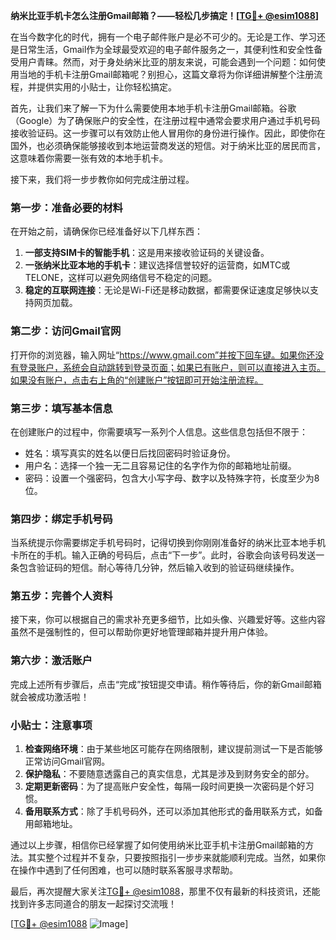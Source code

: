 **纳米比亚手机卡怎么注册Gmail邮箱？——轻松几步搞定！[[TG💪+ @esim1088](https://t.me/s/esim1088)]**

在当今数字化的时代，拥有一个电子邮件账户是必不可少的。无论是工作、学习还是日常生活，Gmail作为全球最受欢迎的电子邮件服务之一，其便利性和安全性备受用户青睐。然而，对于身处纳米比亚的朋友来说，可能会遇到一个问题：如何使用当地的手机卡注册Gmail邮箱呢？别担心，这篇文章将为你详细讲解整个注册流程，并提供实用的小贴士，让你轻松搞定。

首先，让我们来了解一下为什么需要使用本地手机卡注册Gmail邮箱。谷歌（Google）为了确保账户的安全性，在注册过程中通常会要求用户通过手机号码接收验证码。这一步骤可以有效防止他人冒用你的身份进行操作。因此，即使你在国外，也必须确保能够接收到本地运营商发送的短信。对于纳米比亚的居民而言，这意味着你需要一张有效的本地手机卡。

接下来，我们将一步步教你如何完成注册过程。

### **第一步：准备必要的材料**
在开始之前，请确保你已经准备好以下几样东西：
1. **一部支持SIM卡的智能手机**：这是用来接收验证码的关键设备。
2. **一张纳米比亚本地的手机卡**：建议选择信誉较好的运营商，如MTC或TELONE，这样可以避免网络信号不稳定的问题。
3. **稳定的互联网连接**：无论是Wi-Fi还是移动数据，都需要保证速度足够快以支持网页加载。

### **第二步：访问Gmail官网**
打开你的浏览器，输入网址“https://www.gmail.com”并按下回车键。如果你还没有登录账户，系统会自动跳转到登录页面；如果已有账户，则可以直接进入主页。如果没有账户，点击右上角的“创建账户”按钮即可开始注册流程。

### **第三步：填写基本信息**
在创建账户的过程中，你需要填写一系列个人信息。这些信息包括但不限于：
- 姓名：填写真实的姓名以便日后找回密码时验证身份。
- 用户名：选择一个独一无二且容易记住的名字作为你的邮箱地址前缀。
- 密码：设置一个强密码，包含大小写字母、数字以及特殊字符，长度至少为8位。

### **第四步：绑定手机号码**
当系统提示你需要绑定手机号码时，记得切换到你刚刚准备好的纳米比亚本地手机卡所在的手机。输入正确的号码后，点击“下一步”。此时，谷歌会向该号码发送一条包含验证码的短信。耐心等待几分钟，然后输入收到的验证码继续操作。

### **第五步：完善个人资料**
接下来，你可以根据自己的需求补充更多细节，比如头像、兴趣爱好等。这些内容虽然不是强制性的，但可以帮助你更好地管理邮箱并提升用户体验。

### **第六步：激活账户**
完成上述所有步骤后，点击“完成”按钮提交申请。稍作等待后，你的新Gmail邮箱就会被成功激活啦！

### **小贴士：注意事项**
1. **检查网络环境**：由于某些地区可能存在网络限制，建议提前测试一下是否能够正常访问Gmail官网。
2. **保护隐私**：不要随意透露自己的真实信息，尤其是涉及到财务安全的部分。
3. **定期更新密码**：为了提高账户安全性，每隔一段时间更换一次密码是个好习惯。
4. **备用联系方式**：除了手机号码外，还可以添加其他形式的备用联系方式，如备用邮箱地址。

通过以上步骤，相信你已经掌握了如何使用纳米比亚手机卡注册Gmail邮箱的方法。其实整个过程并不复杂，只要按照指引一步步来就能顺利完成。当然，如果你在操作中遇到了任何困难，也可以随时联系客服寻求帮助。

最后，再次提醒大家关注[TG💪+ @esim1088](https://t.me/s/esim1088)，那里不仅有最新的科技资讯，还能找到许多志同道合的朋友一起探讨交流哦！

[[TG💪+ @esim1088](https://t.me/s/esim1088) ![Image](https://i.postimg.cc/4NQfJmqS/Snipaste-2025-05-13-00-14-12.png)]